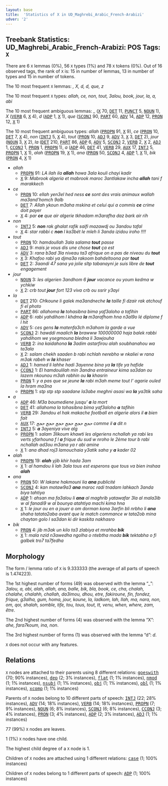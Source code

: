 ```yaml
---
layout: base
title:  'Statistics of X in UD_Maghrebi_Arabic_French-Arabizi'
udver: '2'
---
```


## Treebank Statistics: UD_Maghrebi_Arabic_French-Arabizi: POS Tags: `X`

There are 6 `X` lemmas (0%), 56 `X` types (1%) and 78 `X` tokens (0%).
Out of 16 observed tags, the rank of `X` is: 15 in number of lemmas, 13 in number of types and 15 in number of tokens.

The 10 most frequent `X` lemmas: <em>_, X, d, d_\, que, z</em>

The 10 most frequent `X` types:  <em>allah, ce, non, tout, 3alou, book, jour, la, a, abi</em>

The 10 most frequent ambiguous lemmas: <em>_</em> (<tt><a href="qaf_arabizi-pos-X.html">X</a></tt> 70, <tt><a href="qaf_arabizi-pos-DET.html">DET</a></tt> 11, <tt><a href="qaf_arabizi-pos-PUNCT.html">PUNCT</a></tt> 5, <tt><a href="qaf_arabizi-pos-NOUN.html">NOUN</a></tt> 1), <em>X</em> (<tt><a href="qaf_arabizi-pos-VERB.html">VERB</a></tt> 6, <tt><a href="qaf_arabizi-pos-X.html">X</a></tt> 4), <em>d</em> (<tt><a href="qaf_arabizi-pos-ADP.html">ADP</a></tt> 1, <tt><a href="qaf_arabizi-pos-X.html">X</a></tt> 1), <em>que</em> (<tt><a href="qaf_arabizi-pos-SCONJ.html">SCONJ</a></tt> 90, <tt><a href="qaf_arabizi-pos-PART.html">PART</a></tt> 60, <tt><a href="qaf_arabizi-pos-ADV.html">ADV</a></tt> 14, <tt><a href="qaf_arabizi-pos-ADP.html">ADP</a></tt> 12, <tt><a href="qaf_arabizi-pos-PRON.html">PRON</a></tt> 12, <tt><a href="qaf_arabizi-pos-X.html">X</a></tt> 1)

The 10 most frequent ambiguous types:  <em>allah</em> (<tt><a href="qaf_arabizi-pos-PROPN.html">PROPN</a></tt> 91, <tt><a href="qaf_arabizi-pos-X.html">X</a></tt> 9), <em>ce</em> (<tt><a href="qaf_arabizi-pos-PRON.html">PRON</a></tt> 10, <tt><a href="qaf_arabizi-pos-DET.html">DET</a></tt> 7, <tt><a href="qaf_arabizi-pos-X.html">X</a></tt> 4), <em>non</em> (<tt><a href="qaf_arabizi-pos-INTJ.html">INTJ</a></tt> 5, <tt><a href="qaf_arabizi-pos-X.html">X</a></tt> 4), <em>tout</em> (<tt><a href="qaf_arabizi-pos-PRON.html">PRON</a></tt> 10, <tt><a href="qaf_arabizi-pos-ADJ.html">ADJ</a></tt> 9, <tt><a href="qaf_arabizi-pos-ADV.html">ADV</a></tt> 3, <tt><a href="qaf_arabizi-pos-X.html">X</a></tt> 3, <tt><a href="qaf_arabizi-pos-DET.html">DET</a></tt> 2), <em>jour</em> (<tt><a href="qaf_arabizi-pos-NOUN.html">NOUN</a></tt> 3, <tt><a href="qaf_arabizi-pos-X.html">X</a></tt> 2), <em>la</em> (<tt><a href="qaf_arabizi-pos-DET.html">DET</a></tt> 210, <tt><a href="qaf_arabizi-pos-PART.html">PART</a></tt> 86, <tt><a href="qaf_arabizi-pos-ADP.html">ADP</a></tt> 6, <tt><a href="qaf_arabizi-pos-ADV.html">ADV</a></tt> 5, <tt><a href="qaf_arabizi-pos-SCONJ.html">SCONJ</a></tt> 2, <tt><a href="qaf_arabizi-pos-VERB.html">VERB</a></tt> 2, <tt><a href="qaf_arabizi-pos-X.html">X</a></tt> 2, <tt><a href="qaf_arabizi-pos-ADJ.html">ADJ</a></tt> 1, <tt><a href="qaf_arabizi-pos-CCONJ.html">CCONJ</a></tt> 1, <tt><a href="qaf_arabizi-pos-PRON.html">PRON</a></tt> 1, <tt><a href="qaf_arabizi-pos-PROPN.html">PROPN</a></tt> 1), <em>a</em> (<tt><a href="qaf_arabizi-pos-ADP.html">ADP</a></tt> 46, <tt><a href="qaf_arabizi-pos-DET.html">DET</a></tt> 41, <tt><a href="qaf_arabizi-pos-VERB.html">VERB</a></tt> 29, <tt><a href="qaf_arabizi-pos-AUX.html">AUX</a></tt> 17, <tt><a href="qaf_arabizi-pos-INTJ.html">INTJ</a></tt> 5, <tt><a href="qaf_arabizi-pos-PROPN.html">PROPN</a></tt> 1, <tt><a href="qaf_arabizi-pos-X.html">X</a></tt> 1), <em>alah</em> (<tt><a href="qaf_arabizi-pos-PROPN.html">PROPN</a></tt> 19, <tt><a href="qaf_arabizi-pos-X.html">X</a></tt> 1), <em>ana</em> (<tt><a href="qaf_arabizi-pos-PRON.html">PRON</a></tt> 50, <tt><a href="qaf_arabizi-pos-SCONJ.html">SCONJ</a></tt> 4, <tt><a href="qaf_arabizi-pos-ADP.html">ADP</a></tt> 1, <tt><a href="qaf_arabizi-pos-X.html">X</a></tt> 1), <em>bik</em> (<tt><a href="qaf_arabizi-pos-PRON.html">PRON</a></tt> 4, <tt><a href="qaf_arabizi-pos-X.html">X</a></tt> 1)


* <em>allah</em>
  * <tt><a href="qaf_arabizi-pos-PROPN.html">PROPN</a></tt> 91: <em>LA ilah ila <b>allah</b> howa 3ala kouli chayi kadir</em>
  * <tt><a href="qaf_arabizi-pos-X.html">X</a></tt> 9: <em>Mabrook algeria et mabrook maroc 3antlakaw incha <b>allah</b> tani f marakkech</em>
* <em>ce</em>
  * <tt><a href="qaf_arabizi-pos-PRON.html">PRON</a></tt> 10: <em>ellah yen3el hed ness <b>ce</b> sont des vrais animaux wallah ma3and'homch 9alb</em>
  * <tt><a href="qaf_arabizi-pos-DET.html">DET</a></tt> 7: <em>Allah ykoun m3aha mskina et celui qui a commis <b>ce</b> crime doit payer</em>
  * <tt><a href="qaf_arabizi-pos-X.html">X</a></tt> 4: <em>par <b>ce</b> que air algerie tkhadam m3arafha daz bark air rih</em>
* <em>non</em>
  * <tt><a href="qaf_arabizi-pos-INTJ.html">INTJ</a></tt> 5: <em><b>non</b> rak ghalat rafik saifi mazawdj ou 3andou tafal</em>
  * <tt><a href="qaf_arabizi-pos-X.html">X</a></tt> 4: <em>star rabbi c <b>non</b> l ka3bét le mleh li 3anda izidou iroho !!!!</em>
* <em>tout</em>
  * <tt><a href="qaf_arabizi-pos-PRON.html">PRON</a></tt> 10: <em>hamdoullah 3ala salama <b>tout</b> passe</em>
  * <tt><a href="qaf_arabizi-pos-ADJ.html">ADJ</a></tt> 9: <em>mais je vous dis une chose <b>tout</b> ça est</em>
  * <tt><a href="qaf_arabizi-pos-ADV.html">ADV</a></tt> 3: <em>rana b3ad 3la niveau ta3 afrique on a pas de niveau du <b>tout</b></em>
  * <tt><a href="qaf_arabizi-pos-X.html">X</a></tt> 3: <em>Khafoo rabi ya djma3a rakoom bahdeltoona par <b>tout</b></em>
  * <tt><a href="qaf_arabizi-pos-DET.html">DET</a></tt> 2: <em>3aandi 47 sana ya jolie sltp tabanayni je suis libre de <b>tout</b> engagement</em>
* <em>jour</em>
  * <tt><a href="qaf_arabizi-pos-NOUN.html">NOUN</a></tt> 3: <em>les algerien 3andhom 6 <b>jour</b> vacance ou youm kedma w ychkiw</em>
  * <tt><a href="qaf_arabizi-pos-X.html">X</a></tt> 2: <em>crb tout <b>jour</b> fort 123 viva crb ou ssrir y3ayi</em>
* <em>la</em>
  * <tt><a href="qaf_arabizi-pos-DET.html">DET</a></tt> 210: <em>CHkoune li galek ma3andneche <b>la</b> taille fi dzair rak atchouf fi el photo</em>
  * <tt><a href="qaf_arabizi-pos-PART.html">PART</a></tt> 86: <em>allahoma <b>la</b> tohasibna bima yaf3aloho a tafihin</em>
  * <tt><a href="qaf_arabizi-pos-ADP.html">ADP</a></tt> 6: <em>rabi yahdihom l khdma <b>la</b> m3arafhom hna n3al9o lé diplome f l hit</em>
  * <tt><a href="qaf_arabizi-pos-ADV.html">ADV</a></tt> 5: <em>ces gens <b>la</b> matenfa3ch m3ahom la garde a vue</em>
  * <tt><a href="qaf_arabizi-pos-SCONJ.html">SCONJ</a></tt> 2: <em>hawddi maalich <b>la</b> brawww 100000000 haja balek rabbi yahdihom we ysegmouna bledna li 3awjouha</em>
  * <tt><a href="qaf_arabizi-pos-VERB.html">VERB</a></tt> 2: <em>ina kaidahona <b>la</b> 3adim astarfirou alah soubhanahou wa ta3ala</em>
  * <tt><a href="qaf_arabizi-pos-X.html">X</a></tt> 2: <em>salam chekh saaden b rabi nchlah nerebho w nkaliei w rana m3ak rabeh w <b>la</b> khaser</em>
  * <tt><a href="qaf_arabizi-pos-ADJ.html">ADJ</a></tt> 1: <em>hamed li lahhe hadi 3ayenne bina ya <b>la</b> tife ya hafide</em>
  * <tt><a href="qaf_arabizi-pos-CCONJ.html">CCONJ</a></tt> 1: <em>El hamdoulilah min 3andna entraineur kima sa3dan ou lazem nkounou m3ah rabhin ou <b>la</b> khasrin</em>
  * <tt><a href="qaf_arabizi-pos-PRON.html">PRON</a></tt> 1: <em>y a pas que se jeune <b>la</b> rabi m3ah meme tout l' agarie ouled la hram ma3na</em>
  * <tt><a href="qaf_arabizi-pos-PROPN.html">PROPN</a></tt> 1: <em>stp stp stp saadane la3abe meghni asasi wa <b>la</b> ya3tik saha</em>
* <em>a</em>
  * <tt><a href="qaf_arabizi-pos-ADP.html">ADP</a></tt> 46: <em>M3a boumediene jusqu' <b>a</b> la mort</em>
  * <tt><a href="qaf_arabizi-pos-DET.html">DET</a></tt> 41: <em>allahoma la tohasibna bima yaf3aloho <b>a</b> tafihin</em>
  * <tt><a href="qaf_arabizi-pos-VERB.html">VERB</a></tt> 29: <em>3andou el hak makache football en algerie alors il <b>a</b> bien fait</em>
  * <tt><a href="qaf_arabizi-pos-AUX.html">AUX</a></tt> 17: <em>حجج حجج حجج حجج حجج حجج comme il <b>a</b> dit n</em>
  * <tt><a href="qaf_arabizi-pos-INTJ.html">INTJ</a></tt> 5: <em><b>a</b> 3ayeniya vive alg</em>
  * <tt><a href="qaf_arabizi-pos-PROPN.html">PROPN</a></tt> 1: <em>salam 3likoum khawti les algeriens nchallah ya rabi les verts yfarhouna f l <b>a</b> frique du sud w nroho le 2ème tour b rabi nchallah ad3ou m3ana ya r abi amine</em>
  * <tt><a href="qaf_arabizi-pos-X.html">X</a></tt> 1: <em>ana dhad roj3 lamouchaia y3atik saha y <b>a</b> kader 02</em>
* <em>alah</em>
  * <tt><a href="qaf_arabizi-pos-PROPN.html">PROPN</a></tt> 19: <em><b>alah</b> yjib khir hada 3am</em>
  * <tt><a href="qaf_arabizi-pos-X.html">X</a></tt> 1: <em>al hamdou li lah 3ala tous est esperons que tous va bien inshaa <b>alah</b></em>
* <em>ana</em>
  * <tt><a href="qaf_arabizi-pos-PRON.html">PRON</a></tt> 50: <em>W lakane hakmouni lia <b>ana</b> publicité</em>
  * <tt><a href="qaf_arabizi-pos-SCONJ.html">SCONJ</a></tt> 4: <em>kan motaw9a3 <b>ana</b> maroc radi tnadam lahkach 3anda biya tahtiya</em>
  * <tt><a href="qaf_arabizi-pos-ADP.html">ADP</a></tt> 1: <em>ahsan ma fa3alou li <b>ana</b> al maghrib yatawafar 3la al mala3ib w al fanadi9 w al bounya atahtiya machi kima hna</em>
  * <tt><a href="qaf_arabizi-pos-X.html">X</a></tt> 1: <em>le jour ou en a jouer a om dorman kona 3arfin bli nrbho li <b>ana</b> shaha tatata2aba avant que le match commance w tata2ob mina chaytan golo l sa3dan ki dir kaskita nakhasro</em>
* <em>bik</em>
  * <tt><a href="qaf_arabizi-pos-PRON.html">PRON</a></tt> 4: <em>jib m3ak un kilo ta3 zlabiya et mrahba <b>bik</b></em>
  * <tt><a href="qaf_arabizi-pos-X.html">X</a></tt> 1: <em>mala nzid n3awedha ngolha o ntebtha mada <b>bik</b> tektabha o fi galbek tro7 ta7fedha</em>

## Morphology

The form / lemma ratio of `X` is 9.333333 (the average of all parts of speech is 1.474223).

The 1st highest number of forms (49) was observed with the lemma “_”: <em>3alou, a, abi, alah, allah, ana, balle, bik, bla, book, ce, cha, chalah, chalahe, chalahh, challah, da3imou, dhou, etre, fakiroune, fin, fondez, frique, g3alha, gum, homa, jour, koune, la, ladkom, lah, llah, ma, nara, non, om, qoi, shalah, somble, tife, tou, tous, tout, tt, venu, when, where, zam, être</em>.

The 2nd highest number of forms (4) was observed with the lemma “X”: <em>ahe, fara7koum, ina, non</em>.

The 3rd highest number of forms (1) was observed with the lemma “d”: <em>d</em>.

`X` does not occur with any features.


## Relations

`X` nodes are attached to their parents using 8 different relations: <tt><a href="qaf_arabizi-dep-goeswith.html">goeswith</a></tt> (70; 90% instances), <tt><a href="qaf_arabizi-dep-dep.html">dep</a></tt> (2; 3% instances), <tt><a href="qaf_arabizi-dep-flat.html">flat</a></tt> (1; 1% instances), <tt><a href="qaf_arabizi-dep-nmod.html">nmod</a></tt> (1; 1% instances), <tt><a href="qaf_arabizi-dep-nsubj.html">nsubj</a></tt> (1; 1% instances), <tt><a href="qaf_arabizi-dep-obj.html">obj</a></tt> (1; 1% instances), <tt><a href="qaf_arabizi-dep-obl.html">obl</a></tt> (1; 1% instances), <tt><a href="qaf_arabizi-dep-xcomp.html">xcomp</a></tt> (1; 1% instances)

Parents of `X` nodes belong to 10 different parts of speech: <tt><a href="qaf_arabizi-pos-INTJ.html">INTJ</a></tt> (22; 28% instances), <tt><a href="qaf_arabizi-pos-ADV.html">ADV</a></tt> (14; 18% instances), <tt><a href="qaf_arabizi-pos-VERB.html">VERB</a></tt> (14; 18% instances), <tt><a href="qaf_arabizi-pos-PROPN.html">PROPN</a></tt> (7; 9% instances), <tt><a href="qaf_arabizi-pos-NOUN.html">NOUN</a></tt> (6; 8% instances), <tt><a href="qaf_arabizi-pos-SCONJ.html">SCONJ</a></tt> (6; 8% instances), <tt><a href="qaf_arabizi-pos-CCONJ.html">CCONJ</a></tt> (3; 4% instances), <tt><a href="qaf_arabizi-pos-PRON.html">PRON</a></tt> (3; 4% instances), <tt><a href="qaf_arabizi-pos-ADP.html">ADP</a></tt> (2; 3% instances), <tt><a href="qaf_arabizi-pos-ADJ.html">ADJ</a></tt> (1; 1% instances)

77 (99%) `X` nodes are leaves.

1 (1%) `X` nodes have one child.

The highest child degree of a `X` node is 1.

Children of `X` nodes are attached using 1 different relations: <tt><a href="qaf_arabizi-dep-case.html">case</a></tt> (1; 100% instances)

Children of `X` nodes belong to 1 different parts of speech: <tt><a href="qaf_arabizi-pos-ADP.html">ADP</a></tt> (1; 100% instances)

